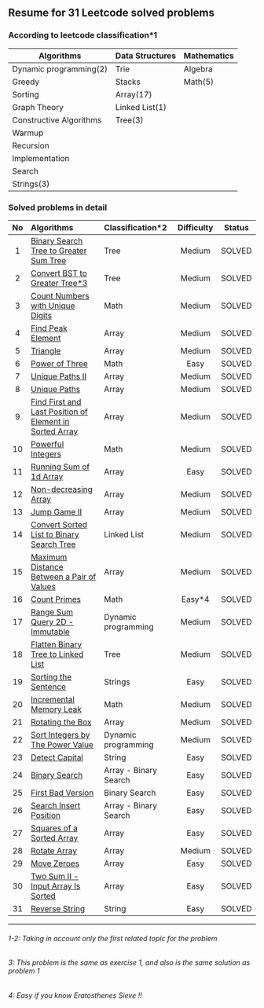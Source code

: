 
## Resume for 31 Leetcode solved problems

### According to leetcode classification*1

| Algorithms              | Data Structures | Mathematics |
|-------------------------|-----------------| ---         |
| Dynamic programming(2)  | Trie            | Algebra     |
| Greedy                  | Stacks          | Math(5)     |
| Sorting                 | Array(17)       |             |
| Graph Theory            | Linked List(1)  |             |
| Constructive Algorithms | Tree(3)         |             |
| Warmup                  |                 |             |
| Recursion               |                 |             |
| Implementation          |                 |             |
| Search                  |                 |             |
| Strings(3)              |                 |             |


### Solved problems in detail

| No  | Algorithms                    | Classification*2      | Difficulty | Status | 
|:---:| :---                          |:----------------------|:----------:| :---:  |
|  1  | [Binary Search Tree to Greater Sum Tree](https://leetcode.com/problems/binary-search-tree-to-greater-sum-tree/)| Tree                  |   Medium   | SOLVED |
|  2  | [Convert BST to Greater Tree*3](https://leetcode.com/problems/convert-bst-to-greater-tree/)| Tree                  |   Medium   | SOLVED |
|  3  | [Count Numbers with Unique Digits](https://leetcode.com/problems/count-numbers-with-unique-digits/)| Math                  |   Medium   | SOLVED |
|  4  | [Find Peak Element](https://leetcode.com/problems/find-peak-element/)| Array                 |   Medium   | SOLVED |
|  5  | [Triangle](https://leetcode.com/problems/triangle/)| Array                 |   Medium   | SOLVED |
|  6  | [Power of Three](https://leetcode.com/problems/power-of-three/)| Math                  |    Easy    | SOLVED |
|  7  | [Unique Paths II](https://leetcode.com/problems/unique-paths-ii/)| Array                 |   Medium   | SOLVED |
|  8  | [Unique Paths](https://leetcode.com/problems/unique-paths/)| Array                 |   Medium   | SOLVED |
|  9  | [Find First and Last Position of Element in Sorted Array](https://leetcode.com/problems/find-first-and-last-position-of-element-in-sorted-array/)| Array                 |   Medium   | SOLVED |
| 10  | [Powerful Integers](https://leetcode.com/problems/powerful-integers/)| Math                  |   Medium   | SOLVED |
| 11  | [Running Sum of 1d Array](https://leetcode.com/problems/running-sum-of-1d-array/)| Array                 |    Easy    | SOLVED |
| 12  | [Non-decreasing Array](https://leetcode.com/problems/non-decreasing-array/)| Array                 |   Medium   | SOLVED |
| 13  | [Jump Game II](https://leetcode.com/problems/jump-game-ii/)| Array                 |   Medium   | SOLVED |
| 14  | [Convert Sorted List to Binary Search Tree](https://leetcode.com/problems/convert-sorted-list-to-binary-search-tree/)| Linked List           |   Medium   | SOLVED |
| 15  | [Maximum Distance Between a Pair of Values](https://leetcode.com/problems/maximum-distance-between-a-pair-of-values/)| Array                 |   Medium   | SOLVED |
| 16  | [Count Primes](https://leetcode.com/problems/count-primes/)| Math                  |   Easy*4   | SOLVED |
| 17  | [Range Sum Query 2D - Immutable](https://leetcode.com/problems/range-sum-query-2d-immutable/)| Dynamic programming   |   Medium   | SOLVED |
| 18  | [Flatten Binary Tree to Linked List](https://leetcode.com/problems/flatten-binary-tree-to-linked-list/)| Tree                  |   Medium   | SOLVED |
| 19  | [Sorting the Sentence](https://leetcode.com/problems/sorting-the-sentence/)| Strings               |    Easy    | SOLVED |
| 20  | [Incremental Memory Leak](https://leetcode.com/problems/incremental-memory-leak/)| Math                  |   Medium   | SOLVED |
| 21  | [Rotating the Box](https://leetcode.com/problems/rotating-the-box/)| Array                 |   Medium   | SOLVED |
| 22  | [Sort Integers by The Power Value](https://leetcode.com/problems/sort-integers-by-the-power-value/)| Dynamic programming   |   Medium   | SOLVED |
| 23  | [Detect Capital](https://leetcode.com/problems/detect-capital/)| String                |    Easy    | SOLVED |
| 24  | [Binary Search](https://leetcode.com/problems/binary-search/)| Array - Binary Search |    Easy    | SOLVED |
| 25  | [First Bad Version](https://leetcode.com/problems/first-bad-version/)| Binary Search         |    Easy    | SOLVED |
| 26  | [Search Insert Position](https://leetcode.com/problems/search-insert-position/)| Array - Binary Search |    Easy    | SOLVED |
| 27  | [Squares of a Sorted Array](https://leetcode.com/problems/squares-of-a-sorted-array/)| Array                 |    Easy    | SOLVED |
| 28  | [Rotate Array](https://leetcode.com/problems/rotate-array/)| Array                 |   Medium   | SOLVED |
| 29  | [Move Zeroes](https://leetcode.com/problems/move-zeroes/)| Array                 |     Easy      | SOLVED |
| 30  | [Two Sum II - Input Array Is Sorted](https://leetcode.com/problems/two-sum-ii-input-array-is-sorted/)| Array                 |     Easy      | SOLVED |
| 31  | [Reverse String](https://leetcode.com/problems/reverse-string/)| String                     |     Easy      | SOLVED |

---
###### 1-2: Taking in account only the first related topic for the problem
###### 3: This problem is the same as exercise 1, and also is the same solution as problem 1
###### 4: Easy if you know Eratosthenes Sieve !!